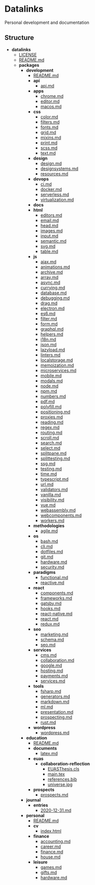 # Datalinks

Personal development and documentation

## Structure

- **datalinks**
  - [LICENSE](LICENSE)
  - [README.md](README.md)
  - **packages**
    - **development**
      - [README.md](packages/development/README.md)
      - **api**
        - [api.md](packages/development/api/api.md)
      - **apps**
        - [chrome.md](packages/development/apps/chrome.md)
        - [editor.md](packages/development/apps/editor.md)
        - [macos.md](packages/development/apps/macos.md)
      - **css**
        - [color.md](packages/development/css/color.md)
        - [filters.md](packages/development/css/filters.md)
        - [fonts.md](packages/development/css/fonts.md)
        - [grid.md](packages/development/css/grid.md)
        - [mixins.md](packages/development/css/mixins.md)
        - [print.md](packages/development/css/print.md)
        - [scss.md](packages/development/css/scss.md)
        - [text.md](packages/development/css/text.md)
      - **design**
        - [design.md](packages/development/design/design.md)
        - [designsystems.md](packages/development/design/designsystems.md)
        - [resources.md](packages/development/design/resources.md)
      - **devops**
        - [ci.md](packages/development/devops/ci.md)
        - [docker.md](packages/development/devops/docker.md)
        - [serverless.md](packages/development/devops/serverless.md)
        - [virtualization.md](packages/development/devops/virtualization.md)
      - **docs**
      - **html**
        - [editors.md](packages/development/html/editors.md)
        - [email.md](packages/development/html/email.md)
        - [head.md](packages/development/html/head.md)
        - [images.md](packages/development/html/images.md)
        - [input.md](packages/development/html/input.md)
        - [semantic.md](packages/development/html/semantic.md)
        - [svg.md](packages/development/html/svg.md)
        - [table.md](packages/development/html/table.md)
      - **js**
        - [ajax.md](packages/development/js/ajax.md)
        - [animations.md](packages/development/js/animations.md)
        - [archive.md](packages/development/js/archive.md)
        - [array.md](packages/development/js/array.md)
        - [async.md](packages/development/js/async.md)
        - [currying.md](packages/development/js/currying.md)
        - [database.md](packages/development/js/database.md)
        - [debugging.md](packages/development/js/debugging.md)
        - [drag.md](packages/development/js/drag.md)
        - [electron.md](packages/development/js/electron.md)
        - [es6.md](packages/development/js/es6.md)
        - [filter.md](packages/development/js/filter.md)
        - [form.md](packages/development/js/form.md)
        - [graphql.md](packages/development/js/graphql.md)
        - [helpers.md](packages/development/js/helpers.md)
        - [i18n.md](packages/development/js/i18n.md)
        - [json.md](packages/development/js/json.md)
        - [lazyload.md](packages/development/js/lazyload.md)
        - [linters.md](packages/development/js/linters.md)
        - [localstorage.md](packages/development/js/localstorage.md)
        - [memoization.md](packages/development/js/memoization.md)
        - [microservices.md](packages/development/js/microservices.md)
        - [mobile.md](packages/development/js/mobile.md)
        - [modals.md](packages/development/js/modals.md)
        - [node.md](packages/development/js/node.md)
        - [npm.md](packages/development/js/npm.md)
        - [numbers.md](packages/development/js/numbers.md)
        - [pdf.md](packages/development/js/pdf.md)
        - [polyfill.md](packages/development/js/polyfill.md)
        - [positioning.md](packages/development/js/positioning.md)
        - [proxies.md](packages/development/js/proxies.md)
        - [reading.md](packages/development/js/reading.md)
        - [regex.md](packages/development/js/regex.md)
        - [routing.md](packages/development/js/routing.md)
        - [scroll.md](packages/development/js/scroll.md)
        - [search.md](packages/development/js/search.md)
        - [select.md](packages/development/js/select.md)
        - [splitpane.md](packages/development/js/splitpane.md)
        - [splittesting.md](packages/development/js/splittesting.md)
        - [ssg.md](packages/development/js/ssg.md)
        - [testing.md](packages/development/js/testing.md)
        - [time.md](packages/development/js/time.md)
        - [typescript.md](packages/development/js/typescript.md)
        - [url.md](packages/development/js/url.md)
        - [validators.md](packages/development/js/validators.md)
        - [vanilla.md](packages/development/js/vanilla.md)
        - [visibility.md](packages/development/js/visibility.md)
        - [vue.md](packages/development/js/vue.md)
        - [webassembly.md](packages/development/js/webassembly.md)
        - [webcomponents.md](packages/development/js/webcomponents.md)
        - [workers.md](packages/development/js/workers.md)
      - **methodologies**
        - [agile.md](packages/development/methodologies/agile.md)
      - **os**
        - [bash.md](packages/development/os/bash.md)
        - [cli.md](packages/development/os/cli.md)
        - [dotfiles.md](packages/development/os/dotfiles.md)
        - [git.md](packages/development/os/git.md)
        - [hardware.md](packages/development/os/hardware.md)
        - [security.md](packages/development/os/security.md)
      - **paradigms**
        - [functional.md](packages/development/paradigms/functional.md)
        - [reactive.md](packages/development/paradigms/reactive.md)
      - **react**
        - [components.md](packages/development/react/components.md)
        - [frameworks.md](packages/development/react/frameworks.md)
        - [gatsby.md](packages/development/react/gatsby.md)
        - [hooks.md](packages/development/react/hooks.md)
        - [react\-native.md](packages/development/react/react-native.md)
        - [react.md](packages/development/react/react.md)
        - [redux.md](packages/development/react/redux.md)
      - **seo**
        - [marketing.md](packages/development/seo/marketing.md)
        - [schema.md](packages/development/seo/schema.md)
        - [seo.md](packages/development/seo/seo.md)
      - **services**
        - [cms.md](packages/development/services/cms.md)
        - [collaboration.md](packages/development/services/collaboration.md)
        - [google.md](packages/development/services/google.md)
        - [hosting.md](packages/development/services/hosting.md)
        - [payments.md](packages/development/services/payments.md)
        - [services.md](packages/development/services/services.md)
      - **tools**
        - [fsharp.md](packages/development/tools/fsharp.md)
        - [generators.md](packages/development/tools/generators.md)
        - [markdown.md](packages/development/tools/markdown.md)
        - [ml.md](packages/development/tools/ml.md)
        - [presentation.md](packages/development/tools/presentation.md)
        - [prospecting.md](packages/development/tools/prospecting.md)
        - [rust.md](packages/development/tools/rust.md)
      - **wordpress**
        - [wordpress.md](packages/development/wordpress/wordpress.md)
    - **education**
      - [README.md](packages/education/README.md)
      - **documents**
        - [latex.md](packages/education/documents/latex.md)
      - **euas**
        - **collaboration\-reflection**
          - [EUASThesis.cls](packages/education/euas/collaboration-reflection/EUASThesis.cls)
          - [main.tex](packages/education/euas/collaboration-reflection/main.tex)
          - [references.bib](packages/education/euas/collaboration-reflection/references.bib)
          - [universe.jpg](packages/education/euas/collaboration-reflection/universe.jpg)
      - **prospects**
        - [prospects.md](packages/education/prospects/prospects.md)
    - **journal**
      - **entries**
        - [2020\-12\-31.md](packages/journal/entries/2020-12-31.md)
    - **personal**
      - [README.md](packages/personal/README.md)
      - **cv**
        - [index.html](packages/personal/cv/index.html)
      - **finance**
        - [accounting.md](packages/personal/finance/accounting.md)
        - [career.md](packages/personal/finance/career.md)
        - [finance.md](packages/personal/finance/finance.md)
        - [house.md](packages/personal/finance/house.md)
      - **leisure**
        - [games.md](packages/personal/leisure/games.md)
        - [gifts.md](packages/personal/leisure/gifts.md)
        - [hardware.md](packages/personal/leisure/hardware.md)
